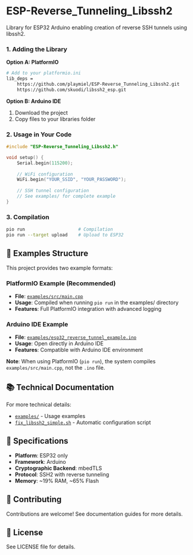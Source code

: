 # ESP-Reverse_Tunneling_Libssh2

Library for ESP32 Arduino enabling creation of reverse SSH tunnels using libssh2.

### 1. Adding the Library

**Option A: PlatformIO**
```bash
# Add to your platformio.ini
lib_deps = 
    https://github.com/playmiel/ESP-Reverse_Tunneling_Libssh2.git
    https://github.com/skuodi/libssh2_esp.git
```

**Option B: Arduino IDE**
1. Download the project
2. Copy files to your libraries folder

### 2. Usage in Your Code

```cpp
#include "ESP-Reverse_Tunneling_Libssh2.h"

void setup() {
    Serial.begin(115200);
    
    // WiFi configuration
    WiFi.begin("YOUR_SSID", "YOUR_PASSWORD");
    
    // SSH tunnel configuration
    // See examples/ for complete example
}
```

### 3. Compilation

```bash
pio run                    # Compilation
pio run --target upload    # Upload to ESP32
```

## 📁 Examples Structure

This project provides two example formats:

### PlatformIO Example (Recommended)
- **File**: [`examples/src/main.cpp`](examples/src/main.cpp)
- **Usage**: Compiled when running `pio run` in the examples/ directory
- **Features**: Full PlatformIO integration with advanced logging

### Arduino IDE Example
- **File**: [`examples/esp32_reverse_tunnel_example.ino`](examples/esp32_reverse_tunnel_example.ino)
- **Usage**: Open directly in Arduino IDE
- **Features**: Compatible with Arduino IDE environment

**Note**: When using PlatformIO (`pio run`), the system compiles `examples/src/main.cpp`, not the `.ino` file.

## 📚 Technical Documentation

For more technical details:
- [`examples/`](examples/) - Usage examples
- [`fix_libssh2_simple.sh`](fix_libssh2_simple.sh) - Automatic configuration script

## 🎯 Specifications

- **Platform**: ESP32 only
- **Framework**: Arduino
- **Cryptographic Backend**: mbedTLS
- **Protocol**: SSH2 with reverse tunneling
- **Memory**: ~19% RAM, ~65% Flash

## 🤝 Contributing

Contributions are welcome! See documentation guides for more details.

## 📄 License

See LICENSE file for details.